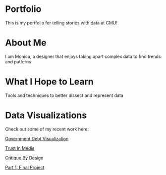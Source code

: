# Portfolio
This is my portfolio for telling stories with data at CMU!

# About Me 
I am Monica, a designer that enjoys taking apart complex data to find trends and patterns 

# What I Hope to Learn 
Tools and techniques to better dissect and represent data 

# Data Visualizations
Check out some of my recent work here:

[Government Debt Visualization](/governmentdebt.md)

[Trust In Media](/trustinmedia.md)

[Critique By Design](/DataCritique.md)

[Part 1: Final Project](/part1finalproject.md)
